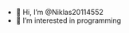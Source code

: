 - 👋 Hi, I’m @Niklas20114552
- 👀 I’m interested in programming

<!---
Niklas20114552/Niklas20114552 is a ✨ special ✨ repository because its `README.md` (this file) appears on your GitHub profile.
You can click the Preview link to take a look at your changes.
--->
